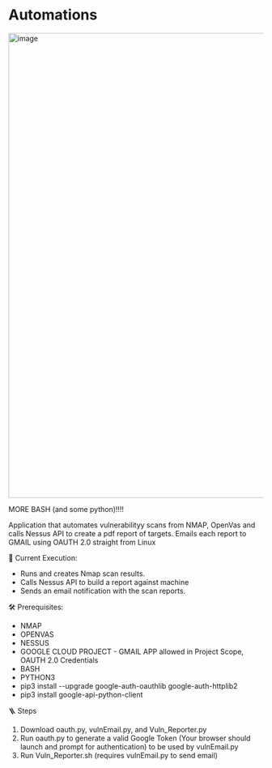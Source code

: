 # Automations


<img width="918" alt="image" src="https://github.com/user-attachments/assets/b69d5b67-c504-4e04-92d9-0693b015f15d">


MORE BASH (and some python)!!!!

Application that automates vulnerabilityy scans from NMAP, OpenVas and calls Nessus API to create a pdf report of targets.
Emails each report to GMAIL using OAUTH 2.0 straight from Linux



🚧 Current Execution:
- Runs and creates Nmap scan results.
- Calls Nessus API to build a report against machine
- Sends an email notification with the scan reports.

🛠️ Prerequisites:
- NMAP
- OPENVAS
- NESSUS
- GOOGLE CLOUD PROJECT - GMAIL APP allowed in Project Scope, OAUTH 2.0 Credentials
- BASH
- PYTHON3
- pip3 install --upgrade google-auth-oauthlib google-auth-httplib2
- pip3 install google-api-python-client

🪜 Steps
1. Download oauth.py, vulnEmail.py, and Vuln_Reporter.py
2. Run oauth.py to generate a valid Google Token (Your browser should launch and prompt for authentication) to be used by vulnEmail.py
3. Run Vuln_Reporter.sh (requires vulnEmail.py to send email)
